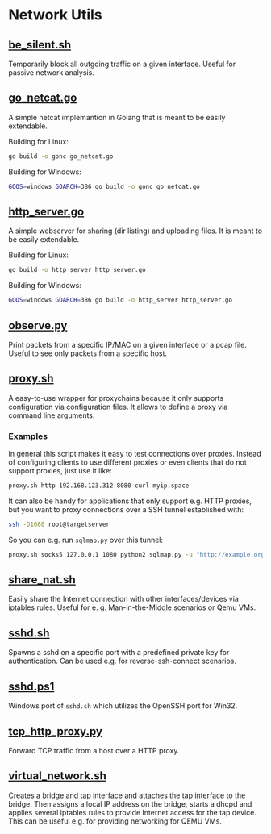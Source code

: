 # Network Utils

## [be_silent.sh](be_silent.sh)

Temporarily block all outgoing traffic on a given interface. Useful for passive network analysis.

## [go_netcat.go](go_netcat.go)

A simple netcat implemantion in Golang that is meant to be easily extendable.

Building for Linux:

```bash
go build -o gonc go_netcat.go
```

Building for Windows:

```bash
GOOS=windows GOARCH=386 go build -o gonc go_netcat.go
```

## [http_server.go](http_server.go)

A simple webserver for sharing (dir listing) and uploading files. It is meant to be easily extendable.

Building for Linux:

```bash
go build -o http_server http_server.go
```

Building for Windows:

```bash
GOOS=windows GOARCH=386 go build -o http_server http_server.go
```

## [observe.py](observe.py)

Print packets from a specific IP/MAC on a given interface or a pcap file. Useful to see only packets from a specific host.

## [proxy.sh](proxy.sh)

A easy-to-use wrapper for proxychains because it only supports configuration via configuration files. It allows to define a proxy via command line arguments.

### Examples

In general this script makes it easy to test connections over proxies. Instead of configuring clients to use different proxies or even clients that do not support proxies, just use it like:

```bash
proxy.sh http 192.168.123.312 8080 curl myip.space
```

It can also be handy for applications that only support e.g. HTTP proxies, but you want to proxy connections over a SSH tunnel established with:

```bash
ssh -D1080 root@targetserver
```

So you can e.g. run `sqlmap.py` over this tunnel:

```bash
proxy.sh socks5 127.0.0.1 1080 python2 sqlmap.py -u "http://example.org/"
```

## [share_nat.sh](share_nat.sh)

Easily share the Internet connection with other interfaces/devices via iptables rules. Useful for e. g. Man-in-the-Middle scenarios or Qemu VMs.

## [sshd.sh](sshd.sh)

Spawns a sshd on a specific port with a predefined private key for authentication. Can be used e.g. for reverse-ssh-connect scenarios.

## [sshd.ps1](sshd.ps1)

Windows port of `sshd.sh` which utilizes the OpenSSH port for Win32.

## [tcp_http_proxy.py](tcp_http_proxy.py)

Forward TCP traffic from a host over a HTTP proxy.

## [virtual_network.sh](virtual_network.sh)

Creates a bridge and tap interface and attaches the tap interface to the bridge. Then assigns a local IP address on the bridge, starts a dhcpd and applies several iptables rules to provide Internet access for the tap device. This can be useful e.g. for providing networking for QEMU VMs.
